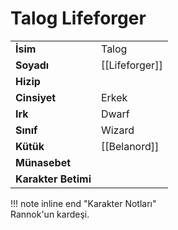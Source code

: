 # Talog Lifeforger  
|  |  |  
|---|---|  
| **İsim** | Talog |  
| **Soyadı** | [[Lifeforger]] |  
| **Hizip** |  |  
| **Cinsiyet** | Erkek |  
| **Irk** | Dwarf |  
| **Sınıf** | Wizard |  
| **Kütük** | [[Belanord]] |  
| **Münasebet** |  |  
| **Karakter Betimi** |  |  
  
  
!!! note inline end "Karakter Notları"  
	Rannok'un kardeşi.  
	  
	  
	
